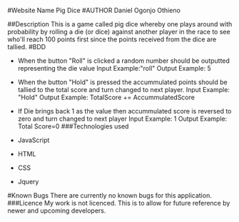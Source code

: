 #Website Name
Pig Dice
#AUTHOR
Daniel Ogonjo Othieno

##Description
This is a game called pig dice whereby one plays around with probability by rolling a die (or dice) against another player in the race to see who'll reach 100 points first since the points received from the dice are tallied.
#BDD

* When the button "Roll" is clicked a random number should be outputted representing the die value Input Example:"roll"
Output Example: 5

* When the button "Hold" is pressed the accummulated points should be tallied to the total score and turn changed to next player.
Input Example: "Hold"
Output Example: TotalScore += AccummulatedScore

* If Die brings back 1 as the value then accummulated score is reversed to zero and turn changed to next player
Input Example: 1
Output Example: Total Score=0
###Technologies used
* JavaScript
* HTML
* CSS
* Jquery

#Known Bugs
There are currently no known bugs for this application.
###Licence
My work is not licenced. This is to allow for future reference by newer and upcoming developers.
